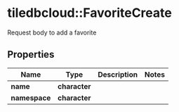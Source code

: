 # tiledbcloud::FavoriteCreate

Request body to add a favorite
## Properties
Name | Type | Description | Notes
------------ | ------------- | ------------- | -------------
**name** | **character** |  | 
**namespace** | **character** |  | 


